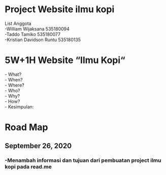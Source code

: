 # Project Website ilmu kopi<br />
List Anggota<br />
-William Wijaksana 535180094<br />
-Taddo Tamiko 535180077<br />
-Kristian Davidson Runtu 535180135<br />

<h1> 5W+1H Website “Ilmu Kopi“</h1>
- What?<br />
- When?<br />
- Where?<br />
- Who?<br />
- Why?<br />
- How?<br />
- Kesimpulan:

# Road Map

## September 26, 2020 
### -Menambah informasi dan tujuan dari pembuatan project ilmu kopi pada read.me

